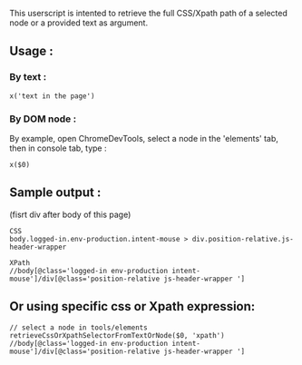 This userscript is intented to retrieve the full CSS/Xpath path of a selected node or a provided text as argument.

## Usage : 
### By text :

    x('text in the page')

### By DOM node :
By example, open ChromeDevTools, select a node in the 'elements' tab, then in console tab, type :

    x($0)

## Sample output :
(fisrt div after body of this page)

    CSS
    body.logged-in.env-production.intent-mouse > div.position-relative.js-header-wrapper 

    XPath
    //body[@class='logged-in env-production intent-mouse']/div[@class='position-relative js-header-wrapper ']
    
## Or using specific css or Xpath expression:

    // select a node in tools/elements
    retrieveCssOrXpathSelectorFromTextOrNode($0, 'xpath')
    //body[@class='logged-in env-production intent-mouse']/div[@class='position-relative js-header-wrapper ']
